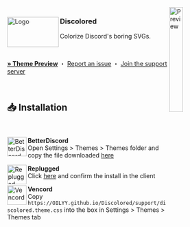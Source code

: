 <img align="right" src="https://OILYY.github.io/Discolored/assets/screenshot.png" alt="Preview" width="25%">

<div align="left">
  <img align="left" src="https://i.imgur.com/tPlLq0K.png" alt="Logo" width="120" height="70">

  <h3 align="left">Discolored</h3>
  <p align="left">Colorize Discord's boring SVGs.</p>

  <br/>

<a href="https://OILYY.github.io/ThemePreview/?file=https://cdn.jsdelivr.net/gh/OILYY/Discolored/support/discolored.theme.css"><strong>» Theme Preview</strong></a>
・
<a href="https://github.com/OILYY/Discolored/issues">Report an issue</a>
・
<a href="https://discord.gg/Y36CTWeCFE">Join the support server</a>

</div>
<br/>

## 📥 Installation

<br/>
<div align="left">
    <img align="left" src="https://i.imgur.com/LPH05EO.png" alt="BetterDiscord" width="45" height="45">
    <b><p align="left">BetterDiscord</b>
    <br/>Open Settings > Themes > Themes folder and copy the file downloaded <a href="https://betterdiscord.app/theme/Discolored">here</a></p>
</div>

<div align="left">
    <img align="left" src="https://i.imgur.com/pfS7jdg.png" alt="Replugged" width="45" height="45">
    <b><p align="left">Replugged</b>
    <br/>Click <a href="https://replugged.dev/install?identifier=nyria.discolored">here</a> and confirm the install in the client</p>
</div>

<div align="left">
    <img align="left" src="https://i.imgur.com/fXYKU5q.png" alt="Vencord" width="45" height="45">
    <b><p align="left">Vencord</b>
    <br/>Copy <code>https://OILYY.github.io/Discolored/support/discolored.theme.css</code> into the box in Settings > Themes > Themes tab </p>
</div><br/>
